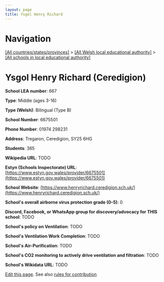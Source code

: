 ```yaml
---
layout: page
title: Ysgol Henry Richard
---
```

# Navigation

[[All countries/states/provinces]](../../..) > [[All Welsh local educational authority]](../..) > [[All schools in local educational authority]](..)

# Ysgol Henry Richard (Ceredigion)

**School LEA number**: 667

**Type**: Middle (ages 3-16)

**Type (Welsh)**: Bilingual (Type B)

**School Number**: 6675501

**Phone Number**: 01974 298231

**Address**: Tregaron, Ceredigion, SY25 6HG

**Students**: 365

**Wikipedia URL**: TODO

**Estyn (Schools Inspectorate) URL**: [https://www.estyn.gov.wales/provider/6675501](https://www.estyn.gov.wales/provider/6675501)

**School Website**: [https://www.henryrichard.ceredigion.sch.uk/](https://www.henryrichard.ceredigion.sch.uk/)

**School's overall airborne virus protection grade (0-5)**: 0

**Discord, Facebook, or WhatsApp group for discovery/advocacy for THIS school**: TODO

**School's policy on Ventilation**: TODO

**School's Ventilation Work Completion**: TODO

**School's Air-Purification**: TODO

**School's CO2 monitoring to actively drive ventilation and filtration**: TODO

**School's Wikidata URL**: TODO




[Edit this page](https://github.com/ventilate-schools/Wales/edit/prif/./Ceredigion/Ysgol_Henry_Richard.md). See also [rules for contribution](../../../contribution-rules/)